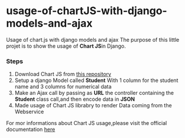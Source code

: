 # usage-of-chartJS-with-django-models-and-ajax
Usage of chart.js with django models and ajax
The purpose of this little projet is to show the usage of <b>Chart JS</b>in Django.

<h3>Steps</h3>
<ol>
  <li>Download Chart JS from <a href="https://github.com/chartjs/Chart.js">this repository</a></li>
  <li>Setup a django Model called <b>Student</b> With 1 column for the student name and 3 columns for numerical data</li>
  <li>Make an Ajax call by passing as <b>URL</b> the controller containing the <b>Student</b> class call,and then encode data in <b>JSON</b></li>
  <li>Made usage of Chart JS librabry to render Data coming from the Webservice</li>
</ol>

For mor informations about Chart JS usage,please visit the official documentation <a href="http://www.chartjs.org/docs/latest/">here</a>
